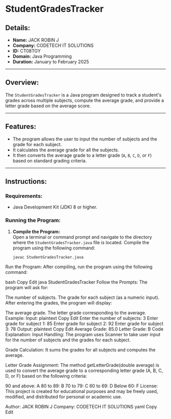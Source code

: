 # StudentGradesTracker

## Details:
- **Name:** JACK ROBIN J  
- **Company:** CODETECH IT SOLUTIONS  
- **ID:** CT08TGY  
- **Domain:** Java Programming  
- **Duration:** January to February 2025  

---

## Overview:
The `StudentGradesTracker` is a Java program designed to track a student's grades across multiple subjects, compute the average grade, and provide a letter grade based on the average score.

---

## Features:
- The program allows the user to input the number of subjects and the grade for each subject.
- It calculates the average grade for all the subjects.
- It then converts the average grade to a letter grade (`A`, `B`, `C`, `D`, or `F`) based on standard grading criteria.

---

## Instructions:

### Requirements:
- Java Development Kit (JDK) 8 or higher.

### Running the Program:
1. **Compile the Program:**  
   Open a terminal or command prompt and navigate to the directory where the `StudentGradesTracker.java` file is located. Compile the program using the following command:
   
   ```bash
   javac StudentGradesTracker.java
Run the Program:
After compiling, run the program using the following command:

bash
Copy
Edit
java StudentGradesTracker
Follow the Prompts:
The program will ask for:

The number of subjects.
The grade for each subject (as a numeric input).
After entering the grades, the program will display:

The average grade.
The letter grade corresponding to the average.
Example:
Input:
plaintext
Copy
Edit
Enter the number of subjects: 3
Enter grade for subject 1: 85
Enter grade for subject 2: 92
Enter grade for subject 3: 78
Output:
plaintext
Copy
Edit
Average Grade: 85.0
Letter Grade: B
Code Explanation:
Input Handling:
The program uses Scanner to take user input for the number of subjects and the grades for each subject.

Grade Calculation:
It sums the grades for all subjects and computes the average.

Letter Grade Assignment:
The method getLetterGrade(double average) is used to convert the average grade to a corresponding letter grade (A, B, C, D, or F) based on the following criteria:

90 and above: A
80 to 89: B
70 to 79: C
60 to 69: D
Below 60: F
License:
This project is created for educational purposes and may be freely used, modified, and distributed for personal or academic use.

Author:
JACK ROBIN J
Company: CODETECH IT SOLUTIONS
yaml
Copy
Edit
